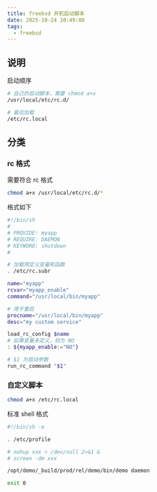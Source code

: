 ```yaml
---
title: freebsd 开机启动脚本
date: 2025-10-24 10:49:08
tags:
  - freebsd
---
```


## 说明

启动顺序

```sh
# 自己的启动脚本，需要 chmod a+x
/usr/local/etc/rc.d/

# 最后加载
/etc/rc.local
```

## 分类

### rc 格式

需要符合 rc 格式

```sh
chmod a+x /usr/local/etc/rc.d/*
```

格式如下

```sh
#!/bin/sh
#
# PROVIDE: myapp
# REQUIRE: DAEMON
# KEYWORD: shutdown
#

# 加载预定义变量和函数
. /etc/rc.subr

name="myapp"
rcvar="myapp_enable"
command="/usr/local/bin/myapp"

# 用于重启
procname="/usr/local/bin/myapp"
desc="my custom service"

load_rc_config $name
# 如果变量未定义，则为 NO
: ${myapp_enable:="NO"}

# $1 为启动参数
run_rc_command "$1"
```

### 自定义脚本

```sh
chmod a+x /etc/rc.local
```

标准 shell 格式

```sh
#!/bin/sh -e

. /etc/profile

# nohup xxx > /dev/null 2>&1 &
# screen -dm xxx

/opt/demo/_build/prod/rel/demo/bin/demo daemon

exit 0
```
